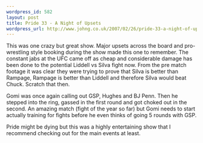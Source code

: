 ```yaml
--- 
wordpress_id: 582
layout: post
title: Pride 33 - A Night of Upsets
wordpress_url: http://www.johng.co.uk/2007/02/26/pride-33-a-night-of-upsets/
---
```

This was one crazy but great show. Major upsets across the board and pro-wrestling style booking during the show made this one to remember. The constant jabs at the UFC came off as cheap and considerable damage has been done to the potential Liddell vs Silva fight now. From the pre match footage it was clear they were trying to prove that Silva is better than Rampage, Rampage is better than Liddell and therefore Silva would beat Chuck. Scratch that then.

Gomi was once again calling out GSP, Hughes and BJ Penn. Then he stepped into the ring, gassed in the first round and got choked out in the second. An amazing match (fight of the year so far) but Gomi needs to start actually training for fights before he even thinks of going 5 rounds with GSP.

Pride might be dying but this was a highly entertaining show that I recommend checking out for the main events at least.

